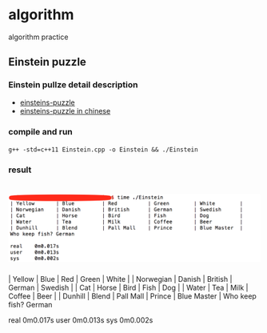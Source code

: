 # algorithm
algorithm practice

## Einstein puzzle

### Einstein pullze detail description

+ [einsteins-puzzle](https://csl.name/post/einsteins-puzzle/)
+ [einsteins-puzzle in chinese](https://www.douban.com/note/472913247/)

### compile and run
`g++ -std=c++11 Einstein.cpp -o Einstein && ./Einstein`

### result
# ![Einstein_answer](docs/images/Einstein_answer.png)
| Yellow       | Blue         | Red          | Green        | White        | 
| Norwegian    | Danish       | British      | German       | Swedish      | 
| Cat          | Horse        | Bird         | Fish         | Dog          | 
| Water        | Tea          | Milk         | Coffee       | Beer         | 
| Dunhill      | Blend        | Pall Mall    | Prince       | Blue Master  | 
Who keep fish? German

real	0m0.017s
user	0m0.013s
sys	0m0.002s

